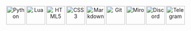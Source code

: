 <p align="center">
<img src="https://cdn.simpleicons.org/python/000/fff" alt="Python" align=left width=50 height=50>
<img src="https://cdn.simpleicons.org/lua/000/fff" alt="Lua" align=left width=50 height=50>
<img src="https://cdn.simpleicons.org/html5/000/fff" alt="HTML5" align=left width=50 height=50>
<img src="https://cdn.simpleicons.org/css3/000/fff" alt="CSS3" align=left width=50 height=50>
<img src="https://cdn.simpleicons.org/markdown/000/fff" alt="Markdown" align=left width=50 height=50>
<img src="https://cdn.simpleicons.org/git/000/fff" alt="Git" align=left width=50 height=50>
<img src="https://cdn.simpleicons.org/miro/000/fff" alt="Miro" align=left width=50 height=50>
<img src="https://cdn.simpleicons.org/discord/000/fff" alt="Discord" align=left width=50 height=50>
<img src="https://cdn.simpleicons.org/telegram/000/fff" alt="Telegram" align=left width=50 height=50>
</p>
